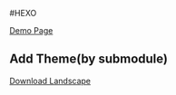 #HEXO

[Demo Page](https://josephmtsai.github.io/)

## Add Theme(by submodule)

[Download Landscape](https://github.com/hexojs/hexo-theme-landscape)
